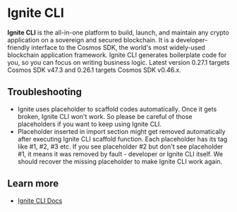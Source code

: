 # Ignite CLI

**Ignite CLI** is the all-in-one platform to build, launch, and maintain any crypto application on a sovereign and secured blockchain. It is a developer-friendly interface to the Cosmos SDK, the world's most widely-used blockchain application framework. Ignite CLI generates boilerplate code for you, so you can focus on writing business logic. Latest version 0.27.1 targets Cosmos SDK v47.3 and 0.26.1 targets Cosmos SDK v0.46.x.

## Troubleshooting
- Ignite uses placeholder to scaffold codes automatically. Once it gets broken, Ignite CLI won't work. So please be careful of those placeholders if you want to keep using Ignite CLI.
- Placeholder inserted in import section might get removed automatically after executing Ignite CLI scaffold function. Each placeholder has its tag like #1, #2, #3 etc. If you see placeholder #2 but don't see placeholder #1, it means it was removed by fault - developer or Ignite CLI itself. We should recover the missing placeholder to make Ignite CLI work again.

## Learn more

- [Ignite CLI Docs](https://docs.ignite.com/)
